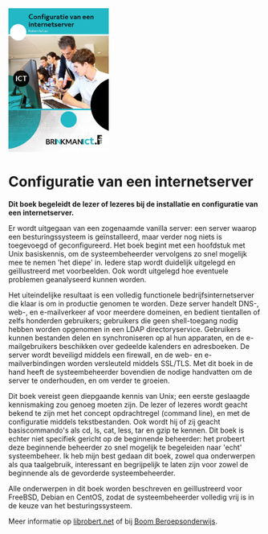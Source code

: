 <img src="https://raw.githubusercontent.com/ohreally/configuratie-internetserver/main/afbeeldingen/isbn-9789037257519-2.png" alt="Configuratie van een internetserver" width="200">

# Configuratie van een internetserver

**Dit boek begeleidt de lezer of lezeres bij de installatie en configuratie van een internetserver.**

Er wordt uitgegaan van een zogenaamde vanilla server: een server waarop een besturingssysteem is geïnstalleerd, maar verder nog niets is toegevoegd of geconfigureerd. Het boek begint met een hoofdstuk met Unix basiskennis, om de systeembeheerder vervolgens zo snel mogelijk mee te nemen 'het diepe' in. Iedere stap wordt duidelijk uitgelegd en geïllustreerd met voorbeelden. Ook wordt uitgelegd hoe eventuele problemen geanalyseerd kunnen worden.

Het uiteindelijke resultaat is een volledig functionele bedrijfsinternetserver die klaar is om in productie genomen te worden. Deze server handelt DNS-, web-, en e-mailverkeer af voor meerdere domeinen, en bedient tientallen of zelfs honderden gebruikers; gebruikers die geen shell-toegang nodig hebben worden opgenomen in een LDAP directoryservice. Gebruikers kunnen bestanden delen en synchroniseren op al hun apparaten, en de e-mailgebruikers beschikken over gedeelde kalenders en adresboeken. De server wordt beveiligd middels een firewall, en de web- en e-mailverbindingen worden versleuteld middels SSL/TLS. Met dit boek in de hand heeft de systeembeheerder bovendien de nodige handvatten om de server te onderhouden, en om verder te groeien.

Dit boek vereist geen diepgaande kennis van Unix; een eerste geslaagde kennismaking zou genoeg moeten zijn. De lezer of lezeres wordt geacht bekend te zijn met het concept opdrachtregel (command line), en met de configuratie middels tekstbestanden. Ook wordt hij of zij geacht basiscommando's als cd, ls, cat, less, tar en gzip te kennen.
Dit boek is echter niet specifiek gericht op de beginnende beheerder: het probeert deze beginnende beheerder zo snel mogelijk te begeleiden naar 'echt' systeembeheer.
Ik heb mijn best gedaan dit boek, zowel qua onderwerpen als qua taalgebruik, interessant en begrijpelijk te laten zijn voor zowel de beginnende als de gevorderde systeembeheerder.

Alle onderwerpen in dit boek worden beschreven en geïllustreerd voor FreeBSD, Debian en CentOS, zodat de systeembeheerder volledig vrij is in de keuze van het besturingssysteem.

Meer informatie op [librobert.net](https://www.librobert.net/boek/internet/index.nl) of bij [Boom Beroepsonderwijs](https://webshop.boomberoepsonderwijs.nl/101-6714_configuratie-van-een-internetserver).
